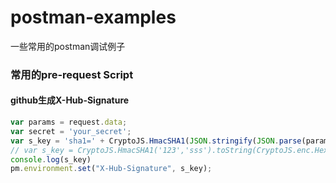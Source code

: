 # postman-examples
一些常用的postman调试例子

### 常用的pre-request Script

#### github生成X-Hub-Signature
```javascript
var params = request.data;
var secret = 'your_secret';
var s_key = 'sha1=' + CryptoJS.HmacSHA1(JSON.stringify(JSON.parse(params)),secret).toString(CryptoJS.enc.Hex);
// var s_key = CryptoJS.HmacSHA1('123','sss').toString(CryptoJS.enc.Hex)
console.log(s_key)
pm.environment.set("X-Hub-Signature", s_key);
```
